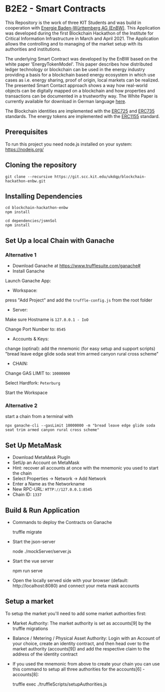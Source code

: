 # B2E2 - Smart Contracts

This Repository is the work of three KIT Students and was build in cooperation with [Energie Baden-Württemberg AG (EnBW)](https://www.enbw.com/).
This Application was developed during the first Blockchain Hackathon of the Institute for Critical Information Infrastructure in March and April 2021.
The Application allows the controlling and to managing of the market setup with its authorities and institutions.

The underlying Smart Contract was developed by the EnBW based on the white paper 'EnergyTokenModel'.
This paper describes how distributed ledger technology or blockchain can be used in the energy industry providing a basis for a blockchain based energy ecosystem in which use cases as i.e. energy sharing, proof of origin, local markets can be realized. The presented Smart Contact approach shows a way how real-world objects can be digitally mapped on a blockchain and how properties and transactions can be documented in a trustworthy way. The White Paper is currently available for download in German language [here](https://it-architecture.enbw.com/whitepaper-energy-token-model/).

The Blockchain identities are implemented with the [ERC725](https://github.com/ethereum/EIPs/issues/725) and [ERC735](https://github.com/ethereum/EIPs/issues/735) standards. The energy tokens are implemented with the [ERC1155](https://github.com/ethereum/EIPs/issues/1155) standard.

## Prerequisites

To run this project you need node.js installed on your system: https://nodejs.org/

## Cloning the repository

    git clone --recursive https://git.scc.kit.edu/ukdqp/blockchain-hackathon-enbw.git

## Installing Dependencies

    cd blockchain-hackathon-enbw
    npm install

    cd dependencies/jsmnSol
    npm install

## Set Up a local Chain with Ganache

### Alternative 1

- Download Ganache at https://www.trufflesuite.com/ganache#
- Install Ganache

Launch Ganache App:

- Workspace:
    
press "Add Project" and add the `truffle-config.js` from the root folder

- Server:

Make sure Hostname is `127.0.0.1 - IoO`

Change Port Number to: `8545`

- Accounts & Keys:

change (optinal): add the mnemonic (for easy setup and support scripts) "bread leave edge glide soda seat trim armed canyon rural cross scheme"

- CHAIN:

Change GAS LIMIT to: `10000000`

Select Hardfork: `Peterburg`

Start the Workspace

### Alternative 2

start a chain from a terminal with

    npx ganache-cli --gasLimit 10000000 -m "bread leave edge glide soda seat trim armed canyon rural cross scheme"

## Set Up MetaMask

- Download MetaMask PlugIn
- SetUp an Account on MetaMask
- Hint: recover all accounts at once with the mnemonic you used to start the chain 
- Select Properties -> Network -> Add Network
- Enter a Name as the Networkname
- New RPC-URL: `HTTP://127.0.0.1:8545`
- Chain ID: `1337`

## Build & Run Application

- Commands to deploy the Contracts on Ganache

    truffle migrate

- Start the json-server

    node ./mockServer/server.js

- Start the vue server

    npm run serve

- Open the locally served side with your browser (default: http://localhost:8080) and connect your meta mask accounts

## Setup a market

To setup the market you'll need to add some market authorities first:

- Market Authority:
The market authority is set as accounts[9] by the truffle migrations

- Balance / Metering / Physical Asset Authority:
Login with an Account of your choice, create an identity contract, and then head over to the market authority (accounts[9]) and add the respective claim to the address of the identity contract

- If you used the mnemonic from above to create your chain you can use this command to setup all three authorities for the accounts[6] - accounts[8]:

    truffle exec ./truffleScripts/setupAuthorities.js
